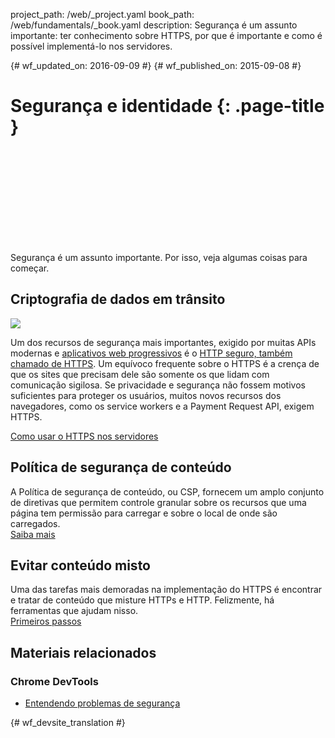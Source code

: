 project_path: /web/_project.yaml
book_path: /web/fundamentals/_book.yaml
description: Segurança é um assunto importante: ter conhecimento sobre HTTPS, por que é importante e como é possível implementá-lo nos servidores.

{# wf_updated_on: 2016-09-09 #}
{# wf_published_on: 2015-09-08 #}

# Segurança e identidade {: .page-title }

<div class="video-wrapper">
  <iframe class="devsite-embedded-youtube-video" data-video-id="pgBQn_z3zRE"
          data-autohide="1" data-showinfo="0" frameborder="0" allowfullscreen>
  </iframe>
</div>

Segurança é um assunto importante. Por isso, veja algumas coisas para começar. 

<div class="clearfix"></div>


## Criptografia de dados em trânsito

<img src="/web/images/content-https-2x.jpg" class="attempt-right">

Um dos recursos de segurança mais importantes, exigido por muitas APIs modernas e [aplicativos web progressivos](/web/progressive-web-apps/) é o [HTTP seguro, também chamado de HTTPS](encrypt-in-transit/why-https). Um equívoco frequente sobre o HTTPS é a crença de que os sites que precisam dele são somente os que lidam com comunicação sigilosa. Se privacidade e segurança não fossem motivos suficientes para proteger os usuários, muitos novos recursos dos navegadores, como os service workers e a Payment Request API, exigem HTTPS.

[Como usar o HTTPS nos servidores](/web/fundamentals/security/encrypt-in-transit/enable-https)

<div class="attempt-left">
  <h2>Política de segurança de conteúdo</h2>
  <p>
    A Política de segurança de conteúdo, ou CSP, fornecem um amplo conjunto de diretivas que
   permitem controle granular sobre os recursos que uma página tem permissão para carregar
    e sobre o local de onde são carregados.<br>
    <a href="csp/">Saiba mais</a>
  </p>
</div>
<div class="attempt-right">
  <h2>Evitar conteúdo misto</h2>
  <p>
    Uma das tarefas mais demoradas na implementação do HTTPS é encontrar e
    tratar de conteúdo que misture HTTPs e HTTP. Felizmente, há ferramentas
    que ajudam nisso.<br>
    <a href="prevent-mixed-content/what-is-mixed-content">Primeiros passos</a>
  </p>
</div>

<div style="clear:both"></div>

## Materiais relacionados

### Chrome DevTools

* [Entendendo problemas de segurança](/web/tools/chrome-devtools/security)





{# wf_devsite_translation #}
